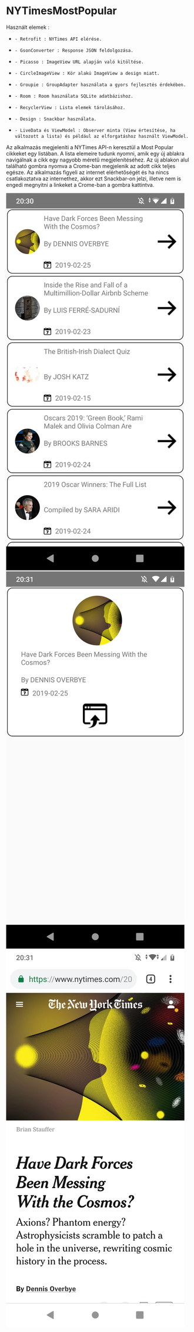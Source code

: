 # NYTimesMostPopular

Használt elemek :
*     - Retrofit : NYTimes API elérése.
*     - GsonConverter : Response JSON feldolgozása.
*     - Picasso : ImageView URL alapján való kitöltése.
*     - CircleImageView : Kör alakú ImageView a design miatt.
*     - Groupie : GroupAdapter használata a gyors fejlesztés érdekében.
*     - Room : Room használata SQLite adatbázishoz.
*     - RecyclerView : Lista elemek tárolásához.
*     - Design : Snackbar használata.
*     - LiveData és ViewModel : Observer minta (View értesítése, ha változott a lista) és például az elforgatáshoz használt ViewModel.


Az alkalmazás megjeleníti a NYTimes API-n keresztül a Most Popular cikkeket egy listában. A lista elemeire tudunk nyomni, amik egy új ablakra navigálnak a cikk egy nagyobb méretű megjelenítéséhez. Az új ablakon alul található gombra nyomva a Crome-ban megjelenik az adott cikk teljes egésze. Az alkalmazás figyeli az internet elérhetőségét és ha nincs csatlakoztatva az internethez, akkor ezt Snackbar-on jelzi, illetve nem is engedi megnyitni a linkeket a Crome-ban a gombra kattintva.


![Screenshot](Screenshot2.png)
![Screenshot](Screenshot3.png)
![Screenshot](Screenshot1.png)